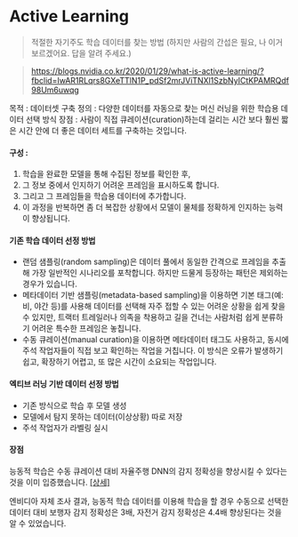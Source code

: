 # Active Learning 


> 적절한 자기주도 학습 데이터를 찾는 방법 (하지만 사람의 간섭은 필요, 나 이거 보르겠어요. 답을 알려 주세요.) 

> https://blogs.nvidia.co.kr/2020/01/29/what-is-active-learning/?fbclid=IwAR1RLqrs8GXeTTlN1P_pdSf2mrJViTNXl1SzbNyICtKPAMRQdf98Um6uwqg


목적 : 데이터셋 구축 
정의 : 다양한 데이터를 자동으로 찾는 머신 러닝을 위한 학습용 데이터 선택 방식
장점 : 사람이 직접 큐레이션(curation)하는데 걸리는 시간 보다 훨씬 짧은 시간 안에 더 좋은 데이터 세트를 구축하는 것입니다.

#### 구성 : 
1. 학습을 완료한 모델을 통해 수집된 정보를 확인한 후, 
2. 그 정보 중에서 인지하기 어려운 프레임을 표시하도록 합니다. 
3. 그리고 그 프레임들을 학습용 데이터에 추가합니다. 
4. 이 과정을 반복하면 좀 더 복잡한 상황에서 모델이 물체를 정확하게 인지하는 능력이 향상됩니다.


#### 기존 학습 데이터 선정 방법 
-  랜덤 샘플링(random sampling)은 데이터 풀에서 동일한 간격으로 프레임을 추출해 가장 일반적인 시나리오를 포착합니다. 하지만 드물게 등장하는 패턴은 제외하는 경우가 있습니다.
- 메타데이터 기반 샘플링(metadata-based sampling)을 이용하면 기본 태그(예: 비, 야간 등)를 사용해 데이터를 선택해 자주 접할 수 있는 어려운 상황을 쉽게 찾을 수 있지만, 트랙터 트레일러나 의족을 착용하고 길을 건너는 사람처럼 쉽게 분류하기 어려운 특수한 프레임은 놓칩니다.
- 수동 큐레이션(manual curation)을 이용하면 메타데이터 태그도 사용하고, 동시에 주석 작업자들이 직접 보고 확인하는 작업을 거칩니다. 이 방식은 오류가 발생하기 쉽고, 확장하기 어렵고, 또 많은 시간이 소요되는 작업입니다.


#### 엑티브 러닝 기반 데이터 선정 방법 
- 기존 방식으로 학습 후 모델 생성 
- 모델에서 탐지 못하는 데이터(이상상황) 따로 저장 
- 주석 작업자가 라벨링 실시 


#### 장점 

능동적 학습은 수동 큐레이션 대비 자율주행 DNN의 감지 정확성을 향상시킬 수 있다는 것을 이미 입증했습니다. [[상세]](https://medium.com/@NvidiaAI/scalable-active-learning-for-autonomous-driving-a-practical-implementation-and-a-b-test-4d315ed04b5f)

엔비디아 자체 조사 결과, 능동적 학습 데이터를 이용해 학습을 할 경우 수동으로 선택한 데이터 대비 보행자 감지 정확성은 3배, 자전거 감지 정확성은 4.4배 향상된다는 것을 알 수 있었습니다.

